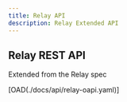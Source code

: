 ```yaml
---
title: Relay API
description: Relay Extended API
---
```


## Relay REST API

Extended from the Relay spec

[OAD(./docs/api/relay-oapi.yaml)]